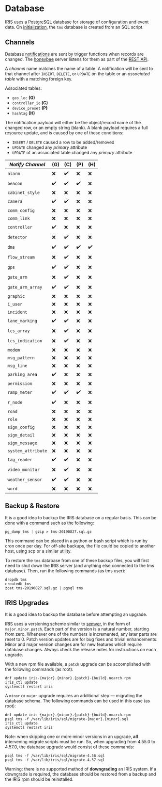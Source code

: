 # Database

IRIS uses a [PostgreSQL] database for storage of configuration and event data.
On [initialization], the `tms` database is created from an SQL script.

## Channels

Database [notifications] are sent by trigger functions when records are
changed.  The [honeybee] server listens for them as part of the [REST API].

A *channel* name matches the name of a table.  A notification will be sent to
that channel after `INSERT`, `DELETE`, or `UPDATE` on the table or an
*associated table* with a matching foreign key.

Associated tables:

- `geo_loc` __(G)__
- `controller_io` __(C)__
- `device_preset` __(P)__
- `hashtag` __(H)__

The notification payload will either be the object/record name of the changed
row, or an empty string (blank).  A blank payload requires a full resource
update, and is caused by one of these conditions:

- `INSERT` / `DELETE` caused a row to be added/removed
- `UPDATE` changed any *primary* attribute
- `UPDATE` of an associated table changed any *primary* attribute

*Notify Channel*   | (G) | (C) | (P) | (H)
-------------------|-----|-----|-----|----
`alarm`            | ❌  | ✔️   | ❌  | ❌
`beacon`           | ✔️   | ✔️   | ✔️   | ❌
`cabinet_style`    | ❌  | ❌  | ❌  | ❌
`camera`           | ✔️   | ✔️   | ❌  | ❌
`comm_config`      | ❌  | ❌  | ❌  | ❌
`comm_link`        | ❌  | ❌  | ❌  | ❌
`controller`       | ✔️   | ❌  | ❌  | ❌
`detector`         | ❌  | ✔️   | ❌  | ❌
`dms`              | ✔️   | ✔️   | ✔️   | ✔️ 
`flow_stream`      | ❌  | ✔️   | ❌  | ❌
`gps`              | ✔️   | ✔️   | ❌  | ❌
`gate_arm`         | ❌  | ✔️   | ❌  | ❌
`gate_arm_array`   | ✔️   | ✔️   | ❌  | ❌
`graphic`          | ❌  | ❌  | ❌  | ❌
`i_user`           | ❌  | ❌  | ❌  | ❌
`incident`         | ❌  | ❌  | ❌  | ❌
`lane_marking`     | ✔️   | ✔️   | ❌  | ❌
`lcs_array`        | ❌  | ✔️   | ❌  | ❌
`lcs_indication`   | ❌  | ✔️   | ❌  | ❌
`modem`            | ❌  | ❌  | ❌  | ❌
`msg_pattern`      | ❌  | ❌  | ❌  | ❌
`msg_line`         | ❌  | ❌  | ❌  | ❌
`parking_area`     | ✔️   | ❌  | ❌  | ❌
`permission`       | ❌  | ❌  | ❌  | ❌
`ramp_meter`       | ✔️   | ✔️   | ✔️   | ❌
`r_node`           | ✔️   | ❌  | ❌  | ❌
`road`             | ❌  | ❌  | ❌  | ❌
`role`             | ❌  | ❌  | ❌  | ❌
`sign_config`      | ❌  | ❌  | ❌  | ❌
`sign_detail`      | ❌  | ❌  | ❌  | ❌
`sign_message`     | ❌  | ❌  | ❌  | ❌
`system_attribute` | ❌  | ❌  | ❌  | ❌
`tag_reader`       | ✔️   | ✔️   | ❌  | ❌
`video_monitor`    | ❌  | ✔️   | ❌  | ❌
`weather_sensor`   | ✔️   | ✔️   | ❌  | ❌
`word`             | ❌  | ❌  | ❌  | ❌

## Backup & Restore

It is a good idea to backup the IRIS database on a regular basis.  This can be
done with a command such as the following:
```
pg_dump tms | gzip > tms-20190827.sql.gz
```

This command can be placed in a python or bash script which is run by cron once
per day.  For off-site backups, the file could be copied to another host, using
scp or a similar utility.

To restore the `tms` database from one of these backup files, you will first
need to shut down the IRIS server (and anything else connected to the tms
database).  Then, run the following commands (as tms user):
```
dropdb tms
createdb tms
zcat tms-20190827.sql.gz | pgsql tms
```

## IRIS Upgrades

It is a good idea to backup the database before attempting an upgrade.

IRIS uses a versioning scheme similar to [semver], in the form of
`major.minor.patch`.  Each part of the version is a natural number, starting
from zero.  Whenever one of the numbers is incremented, any later parts are
reset to 0.  Patch version updates are for bug fixes and trivial enhancements.
Minor and major version changes are for new features which require database
changes.  Always check the release notes for instructions on each upgrade.

With a new rpm file available, a `patch` upgrade can be accomplished with the
following commands (as root):
```
dnf update iris-{major}.{minor}.{patch}-{build}.noarch.rpm
iris_ctl update
systemctl restart iris
```

A `minor` or `major` upgrade requires an additional step — migrating the
database schema.  The following commands can be used in this case (as root):
```
dnf update iris-{major}.{minor}.{patch}-{build}.noarch.rpm
psql tms -f /var/lib/iris/sql/migrate-{major}.{minor}.sql
iris_ctl update
systemctl restart iris
```

Note: when skipping one or more minor versions in an upgrade, **all**
intervening migrate scripts must be run.  So, when upgrading from 4.55.0 to
4.57.0, the database upgrade would consist of these commands:
```
psql tms -f /var/lib/iris/sql/migrate-4.56.sql
psql tms -f /var/lib/iris/sql/migrate-4.57.sql
```

Warning: there is no supported method of **downgrading** an IRIS system.  If a
downgrade is required, the database should be restored from a backup and the
IRIS rpm should be reinstalled.


[honeybee]: https://github.com/mnit-rtmc/iris/tree/master/honeybee
[initialization]: installation.html#initialization
[notifications]: https://www.postgresql.org/docs/current/sql-notify.html
[PostgreSQL]: http://www.postgresql.org
[REST API]: rest_api.html
[semver]: https://semver.org
